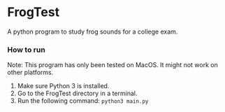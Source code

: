 # FrogTest

A python program to study frog sounds for a college exam.

### How to run

Note: This program has only been tested on MacOS. It might not work on other platforms.

1. Make sure Python 3 is installed.
2. Go to the FrogTest directory in a terminal.
3. Run the following command: `python3 main.py`
